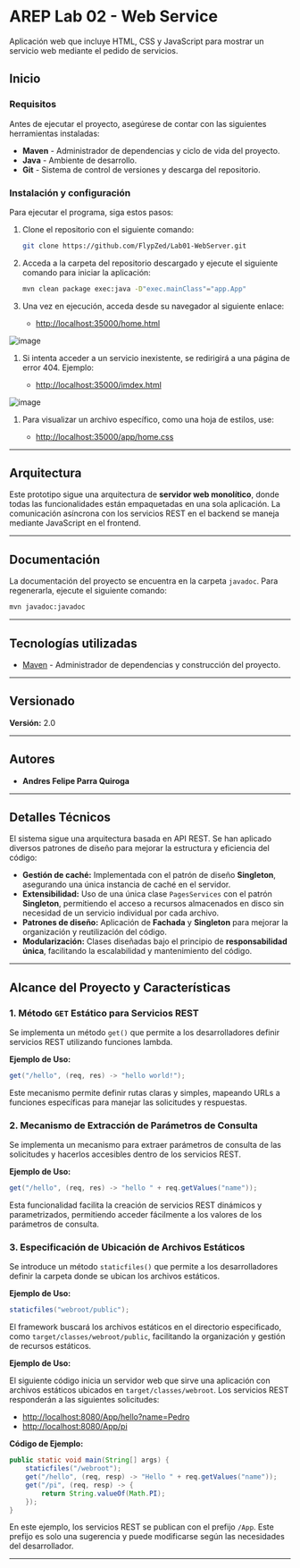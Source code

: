 # AREP Lab 02 - Web Service

Aplicación web que incluye HTML, CSS y JavaScript para mostrar un servicio web mediante el pedido de servicios.

## Inicio

### Requisitos

Antes de ejecutar el proyecto, asegúrese de contar con las siguientes herramientas instaladas:

- **Maven** - Administrador de dependencias y ciclo de vida del proyecto.
- **Java** - Ambiente de desarrollo.
- **Git** - Sistema de control de versiones y descarga del repositorio.

### Instalación y configuración

Para ejecutar el programa, siga estos pasos:

1. Clone el repositorio con el siguiente comando:

   ```sh
   git clone https://github.com/FlypZed/Lab01-WebServer.git
   ```

2. Acceda a la carpeta del repositorio descargado y ejecute el siguiente comando para iniciar la aplicación:

   ```sh
   mvn clean package exec:java -D"exec.mainClass"="app.App"
   ```

3. Una vez en ejecución, acceda desde su navegador al siguiente enlace:

    - [http://localhost:35000/home.html](http://localhost:35000/home.html)

![image](https://github.com/user-attachments/assets/ffccd144-0842-44c0-aec5-5b9a92136101)

1. Si intenta acceder a un servicio inexistente, se redirigirá a una página de error 404. Ejemplo:

    - [http://localhost:35000/imdex.html](http://localhost:35000/imdex.html)

![image](https://github.com/user-attachments/assets/76b5eb3a-64d8-4f47-ace7-f1addc2bb7b7)

1. Para visualizar un archivo específico, como una hoja de estilos, use:

    - [http://localhost:35000/app/home.css](http://localhost:35000/app/home.css)

---

## Arquitectura

Este prototipo sigue una arquitectura de **servidor web monolítico**, donde todas las funcionalidades están empaquetadas en una sola aplicación. La comunicación asíncrona con los servicios REST en el backend se maneja mediante JavaScript en el frontend.

---

## Documentación

La documentación del proyecto se encuentra en la carpeta `javadoc`. Para regenerarla, ejecute el siguiente comando:

```sh
mvn javadoc:javadoc
```

---

## Tecnologías utilizadas

- [Maven](https://maven.apache.org/) - Administrador de dependencias y construcción del proyecto.

---

## Versionado

**Versión:** 2.0

---

## Autores

- **Andres Felipe Parra Quiroga**

---

## Detalles Técnicos

El sistema sigue una arquitectura basada en API REST. Se han aplicado diversos patrones de diseño para mejorar la estructura y eficiencia del código:

- **Gestión de caché:** Implementada con el patrón de diseño **Singleton**, asegurando una única instancia de caché en el servidor.
- **Extensibilidad:** Uso de una única clase `PagesServices` con el patrón **Singleton**, permitiendo el acceso a recursos almacenados en disco sin necesidad de un servicio individual por cada archivo.
- **Patrones de diseño:** Aplicación de **Fachada** y **Singleton** para mejorar la organización y reutilización del código.
- **Modularización:** Clases diseñadas bajo el principio de **responsabilidad única**, facilitando la escalabilidad y mantenimiento del código.

---

## Alcance del Proyecto y Características

### 1. Método `GET` Estático para Servicios REST

Se implementa un método `get()` que permite a los desarrolladores definir servicios REST utilizando funciones lambda.

**Ejemplo de Uso:**

```java
get("/hello", (req, res) -> "hello world!");
```

Este mecanismo permite definir rutas claras y simples, mapeando URLs a funciones específicas para manejar las solicitudes y respuestas.

### 2. Mecanismo de Extracción de Parámetros de Consulta

Se implementa un mecanismo para extraer parámetros de consulta de las solicitudes y hacerlos accesibles dentro de los servicios REST.

**Ejemplo de Uso:**

```java
get("/hello", (req, res) -> "hello " + req.getValues("name"));
```

Esta funcionalidad facilita la creación de servicios REST dinámicos y parametrizados, permitiendo acceder fácilmente a los valores de los parámetros de consulta.

### 3. Especificación de Ubicación de Archivos Estáticos

Se introduce un método `staticfiles()` que permite a los desarrolladores definir la carpeta donde se ubican los archivos estáticos.

**Ejemplo de Uso:**

```java
staticfiles("webroot/public");
```

El framework buscará los archivos estáticos en el directorio especificado, como `target/classes/webroot/public`, facilitando la organización y gestión de recursos estáticos.

**Ejemplo de Uso:**

El siguiente código inicia un servidor web que sirve una aplicación con archivos estáticos ubicados en `target/classes/webroot`. Los servicios REST responderán a las siguientes solicitudes:

- [http://localhost:8080/App/hello?name=Pedro](http://localhost:8080/App/hello?name=Pedro)
- [http://localhost:8080/App/pi](http://localhost:8080/App/pi)

**Código de Ejemplo:**

```java
public static void main(String[] args) {
    staticfiles("/webroot");
    get("/hello", (req, resp) -> "Hello " + req.getValues("name"));
    get("/pi", (req, resp) -> {
        return String.valueOf(Math.PI);
    });
}
```

En este ejemplo, los servicios REST se publican con el prefijo `/App`. Este prefijo es solo una sugerencia y puede modificarse según las necesidades del desarrollador.

---

